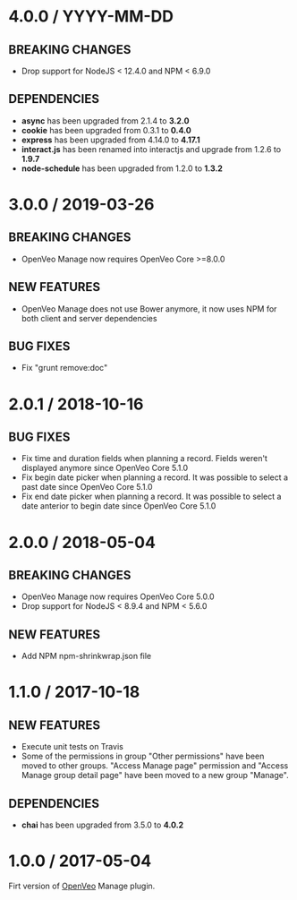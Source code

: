 # 4.0.0 / YYYY-MM-DD

## BREAKING CHANGES

- Drop support for NodeJS &lt; 12.4.0 and NPM &lt; 6.9.0

## DEPENDENCIES

- **async** has been upgraded from 2.1.4 to **3.2.0**
- **cookie** has been upgraded from 0.3.1 to **0.4.0**
- **express** has been upgraded from 4.14.0 to **4.17.1**
- **interact.js** has been renamed into interactjs and upgrade from 1.2.6 to **1.9.7**
- **node-schedule** has been upgraded from 1.2.0 to **1.3.2**

# 3.0.0 / 2019-03-26

## BREAKING CHANGES

- OpenVeo Manage now requires OpenVeo Core >=8.0.0

## NEW FEATURES

- OpenVeo Manage does not use Bower anymore, it now uses NPM for both client and server dependencies

## BUG FIXES

- Fix "grunt remove:doc"

# 2.0.1 / 2018-10-16

## BUG FIXES

- Fix time and duration fields when planning a record. Fields weren't displayed anymore since OpenVeo Core 5.1.0
- Fix begin date picker when planning a record. It was possible to select a past date since OpenVeo Core 5.1.0
- Fix end date picker when planning a record. It was possible to select a date anterior to begin date since OpenVeo Core 5.1.0

# 2.0.0 / 2018-05-04

## BREAKING CHANGES

- OpenVeo Manage now requires OpenVeo Core 5.0.0
- Drop support for NodeJS &lt; 8.9.4 and NPM &lt; 5.6.0

## NEW FEATURES

- Add NPM npm-shrinkwrap.json file

# 1.1.0 / 2017-10-18

## NEW FEATURES

- Execute unit tests on Travis
- Some of the permissions in group "Other permissions" have been moved to other groups. "Access Manage page" permission and "Access Manage group detail page" have been moved to a new group "Manage".

## DEPENDENCIES

- **chai** has been upgraded from 3.5.0 to **4.0.2**

# 1.0.0 / 2017-05-04

Firt version of [OpenVeo](https://github.com/veo-labs/openveo-core) Manage plugin.
